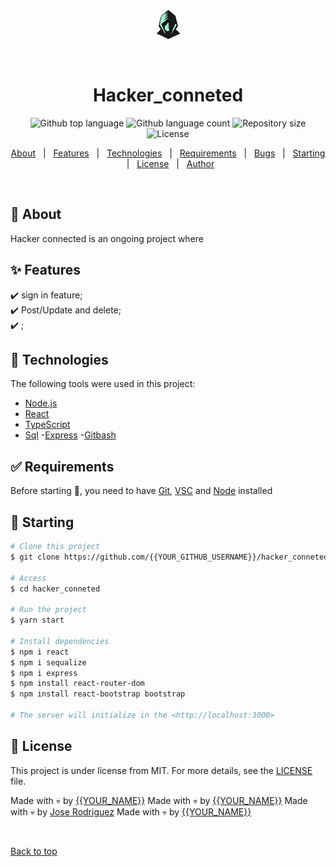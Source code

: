 <div align="center" id="top"> 
  <img src="client\public\hackerclogo.jpg" alt="Hacker_conneted" />

  &#xa0;

  <!-- <a href="https://hacker_conneted.netlify.app">Demo</a> -->
</div>

<h1 align="center">Hacker_conneted</h1>

<p align="center">
  <img alt="Github top language" src="https://img.shields.io/github/languages/top/{{YOUR_GITHUB_USERNAME}}/hacker_conneted?color=56BEB8">

  <img alt="Github language count" src="https://img.shields.io/github/languages/count/{{YOUR_GITHUB_USERNAME}}/hacker_conneted?color=56BEB8">

  <img alt="Repository size" src="https://img.shields.io/github/repo-size/{{YOUR_GITHUB_USERNAME}}/hacker_conneted?color=56BEB8">

  <img alt="License" src="https://img.shields.io/github/license/{{YOUR_GITHUB_USERNAME}}/hacker_conneted?color=56BEB8">

  <!-- <img alt="Github issues" src="https://img.shields.io/github/issues/{{YOUR_GITHUB_USERNAME}}/hacker_conneted?color=56BEB8" /> -->

  <!-- <img alt="Github forks" src="https://img.shields.io/github/forks/{{YOUR_GITHUB_USERNAME}}/hacker_conneted?color=56BEB8" /> -->

  <!-- <img alt="Github stars" src="https://img.shields.io/github/stars/{{YOUR_GITHUB_USERNAME}}/hacker_conneted?color=56BEB8" /> -->
</p>

<!-- Status -->

<!-- <h4 align="center"> 
	🚧  Hacker_conneted 🚀 Under construction...  🚧
</h4> 

<hr> -->

<p align="center">
  <a href="#dart-about">About</a> &#xa0; | &#xa0; 
  <a href="#sparkles-features">Features</a> &#xa0; | &#xa0;
  <a href="#rocket-technologies">Technologies</a> &#xa0; | &#xa0;
  <a href="#white_check_mark-requirements">Requirements</a> &#xa0; | &#xa0;
  <a href="#white_check_mark-requirements">Bugs</a> &#xa0; | &#xa0;
  <a href="#checkered_flag-starting">Starting</a> &#xa0; | &#xa0;
  <a href="#memo-license">License</a> &#xa0; | &#xa0;
  <a href="https://github.com/{{YOUR_GITHUB_USERNAME}}" target="_blank">Author</a>
</p>

<br>

## :dart: About ##

Hacker connected is an ongoing project where 

## :sparkles: Features ##

:heavy_check_mark: sign in feature;\
:heavy_check_mark: Post/Update and delete;\
:heavy_check_mark: ;

## :rocket: Technologies ##

The following tools were used in this project:

- [Node.js](https://nodejs.org/en/)
- [React](https://pt-br.reactjs.org/)
- [TypeScript](https://www.typescriptlang.org/)
- [Sql](https://www.pgadmin.org/)
-[Express](http://expressjs.com/)
-[Gitbash](https://git-scm.com/downloads)

## :white_check_mark: Requirements ##

Before starting :checkered_flag:, you need to have [Git](https://git-scm.com), [VSC](https://code.visualstudio.com/Download) and [Node](https://nodejs.org/en/) installed

## :checkered_flag: Starting ##

```bash
# Clone this project
$ git clone https://github.com/{{YOUR_GITHUB_USERNAME}}/hacker_conneted

# Access
$ cd hacker_conneted

# Run the project
$ yarn start

# Install dependencies
$ npm i react
$ npm i sequalize
$ npm i express
$ npm install react-router-dom
$ npm install react-bootstrap bootstrap

# The server will initialize in the <http://localhost:3000>
```

## :memo: License ##

This project is under license from MIT. For more details, see the [LICENSE](LICENSE.md) file.


Made with :skull: by <a href="https://github.com/{{YOUR_GITHUB_USERNAME}}" target="_blank">{{YOUR_NAME}}</a>
Made with :skull: by <a href="https://github.com/{{YOUR_GITHUB_USERNAME}}" target="_blank">{{YOUR_NAME}}</a>
Made with :skull: by <a href="https://github.com/Balthi3r" target="_blank">Jose Rodriguez</a>
Made with :skull: by <a href="https://github.com/{{YOUR_GITHUB_USERNAME}}" target="_blank">{{YOUR_NAME}}</a>

&#xa0;

<a href="#top">Back to top</a>
